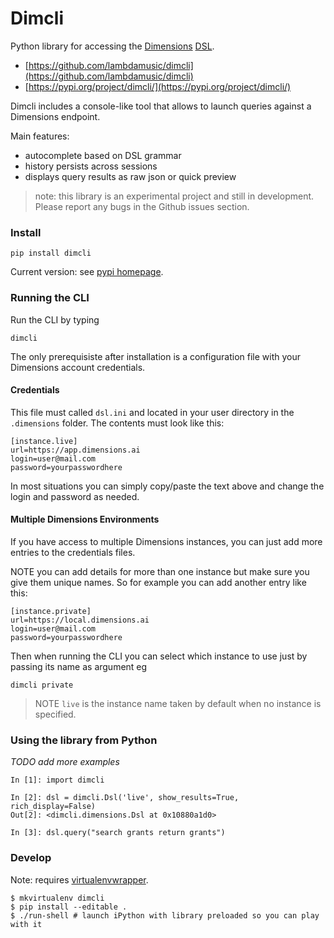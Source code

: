 # Dimcli

Python library for accessing the [Dimensions](https://www.dimensions.ai/) [DSL](https://app.dimensions.ai/dsl).

-   [https://github.com/lambdamusic/dimcli](https://github.com/lambdamusic/dimcli)
-   [https://pypi.org/project/dimcli/](https://pypi.org/project/dimcli/)

Dimcli includes a console-like tool that allows to launch queries against a Dimensions endpoint.

Main features:

-   autocomplete based on DSL grammar
-   history persists across sessions
-   displays query results as raw json or quick preview

> note: this library is an experimental project and still in development. Please report any bugs in the Github issues section.

### Install

```
pip install dimcli
```

Current version: see [pypi homepage](https://pypi.org/project/dimcli/).

### Running the CLI

Run the CLI by typing

```
dimcli
```

The only prerequisiste after installation is a configuration file with your Dimensions account credentials.

#### Credentials

This file must called `dsl.ini` and located in your user directory in the `.dimensions` folder. The contents must look like this:

```
[instance.live]
url=https://app.dimensions.ai
login=user@mail.com
password=yourpasswordhere
```

In most situations you can simply copy/paste the text above and change the login and password as needed.

#### Multiple Dimensions Environments

If you have access to multiple Dimensions instances, you can just add more entries to the credentials files.

NOTE you can add details for more than one instance but make sure you give them unique names. So for example you can add another entry like this:

```
[instance.private]
url=https://local.dimensions.ai
login=user@mail.com
password=yourpasswordhere
```

Then when running the CLI you can select which instance to use just by passing its name as argument eg

```
dimcli private
```

> NOTE `live` is the instance name taken by default when no instance is specified.

### Using the library from Python

_TODO add more examples_

```
In [1]: import dimcli

In [2]: dsl = dimcli.Dsl('live', show_results=True, rich_display=False)
Out[2]: <dimcli.dimensions.Dsl at 0x10880a1d0>

In [3]: dsl.query("search grants return grants")
```

### Develop

Note: requires [virtualenvwrapper](https://virtualenvwrapper.readthedocs.io/en/latest/).

```
$ mkvirtualenv dimcli
$ pip install --editable .
$ ./run-shell # launch iPython with library preloaded so you can play with it
```
